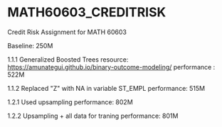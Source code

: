 # MATH60603_CREDITRISK
Credit Risk Assignment for MATH 60603

Baseline: 250M

1.1.1 Generalized Boosted Trees 
resource: https://amunategui.github.io/binary-outcome-modeling/
performance : 522M 

1.1.2 Replaced "Z" with NA in variable ST_EMPL
performance: 515M

1.2.1 Used upsampling
performance: 802M

1.2.2 Upsampling + all data for traning
performance: 801M 

